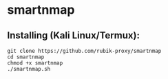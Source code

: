 # smartnmap
## Installing (Kali Linux/Termux):
```
git clone https://github.com/rubik-proxy/smartnmap
cd smartnmap
chmod +x smartnmap
./smartnmap.sh
```
